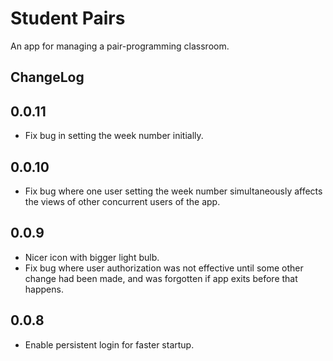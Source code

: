 # Student Pairs

An app for managing a pair-programming classroom.

## ChangeLog

## 0.0.11

- Fix bug in setting the week number initially.

## 0.0.10

- Fix bug where one user setting the week number simultaneously
  affects the views of other concurrent users of the app.

## 0.0.9

- Nicer icon with bigger light bulb.
- Fix bug where user authorization was not effective until some other
  change had been made, and was forgotten if app exits before that
  happens.

## 0.0.8

- Enable persistent login for faster startup.
